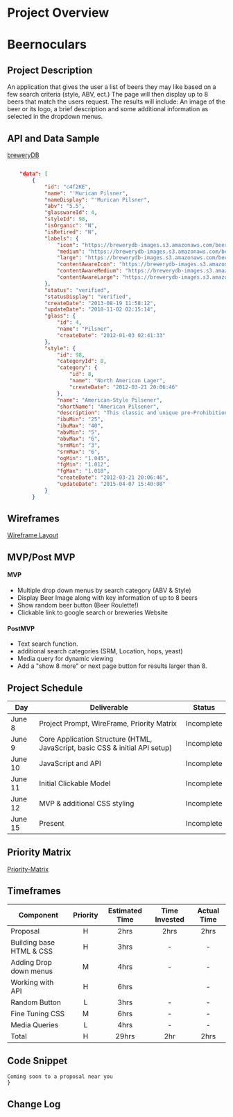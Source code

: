 # Project Overview

# Beernoculars

## Project Description

An application that gives the user a list of beers they may like based on a few search criteria (style, ABV, ect.) The page will then display up to 8 beers that match the users request. The results will include: An image of the beer or its logo, a brief description and some additional information as selected in the dropdown menus. 

## API and Data Sample

[breweryDB](http://api.brewerydb.com/v2)

```json

    "data": [
        {
            "id": "c4f2KE",
            "name": "'Murican Pilsner",
            "nameDisplay": "'Murican Pilsner",
            "abv": "5.5",
            "glasswareId": 4,
            "styleId": 98,
            "isOrganic": "N",
            "isRetired": "N",
            "labels": {
                "icon": "https://brewerydb-images.s3.amazonaws.com/beer/c4f2KE/upload_jjKJ7g-icon.png",
                "medium": "https://brewerydb-images.s3.amazonaws.com/beer/c4f2KE/upload_jjKJ7g-medium.png",
                "large": "https://brewerydb-images.s3.amazonaws.com/beer/c4f2KE/upload_jjKJ7g-large.png",
                "contentAwareIcon": "https://brewerydb-images.s3.amazonaws.com/beer/c4f2KE/upload_jjKJ7g-contentAwareIcon.png",
                "contentAwareMedium": "https://brewerydb-images.s3.amazonaws.com/beer/c4f2KE/upload_jjKJ7g-contentAwareMedium.png",
                "contentAwareLarge": "https://brewerydb-images.s3.amazonaws.com/beer/c4f2KE/upload_jjKJ7g-contentAwareLarge.png"
            },
            "status": "verified",
            "statusDisplay": "Verified",
            "createDate": "2013-08-19 11:58:12",
            "updateDate": "2018-11-02 02:15:14",
            "glass": {
                "id": 4,
                "name": "Pilsner",
                "createDate": "2012-01-03 02:41:33"
            },
            "style": {
                "id": 98,
                "categoryId": 8,
                "category": {
                    "id": 8,
                    "name": "North American Lager",
                    "createDate": "2012-03-21 20:06:46"
                },
                "name": "American-Style Pilsener",
                "shortName": "American Pilsener",
                "description": "This classic and unique pre-Prohibition American-style Pilsener is straw to deep gold in color. Hop bitterness, flavor and aroma are medium to high, and use of noble-type hops for flavor and aroma is preferred. Up to 25 percent corn and/or rice in the grist should be used. Malt flavor and aroma are medium. This is a light-medium to medium-bodied beer. Sweet corn-like dimethylsulfide (DMS), fruity esters and American hop-derived citrus flavors or aromas should not be perceived. Diacetyl is not acceptable. There should be no chill haze. Competition organizers may wish to subcategorize this style into rice and corn subcategories.",
                "ibuMin": "25",
                "ibuMax": "40",
                "abvMin": "5",
                "abvMax": "6",
                "srmMin": "3",
                "srmMax": "6",
                "ogMin": "1.045",
                "fgMin": "1.012",
                "fgMax": "1.018",
                "createDate": "2012-03-21 20:06:46",
                "updateDate": "2015-04-07 15:40:08"
            }
        }
```

## Wireframes

[Wireframe Layout](https://wireframe.cc/pro/pp/54f2e6a19349492)

## MVP/Post MVP

#### MVP 

- Multiple drop down menus by search category (ABV & Style)
- Display Beer Image along with key information of up to 8 beers
- Show random beer button (Beer Roulette!)
- Clickable link to google search or breweries Website

#### PostMVP  

- Text search function. 
- additional search categories (SRM, Location, hops, yeast)
- Media query for dynamic viewing
- Add a "show 8 more" or next page button for results larger than 8.

## Project Schedule

|  Day | Deliverable | Status
|---|---| ---|
|June 8| Project Prompt, WireFrame, Priority Matrix | Incomplete
|June 9| Core Application Structure (HTML, JavaScript, basic CSS & initial API setup)| Incomplete
|June 10| JavaScript and API  | Incomplete
|June 11| Initial Clickable Model  | Incomplete
|June 12| MVP & additional CSS styling | Incomplete
|June 15| Present | Incomplete

## Priority Matrix

[Priority-Matrix](https://app.conceptboard.com/board/aueq-65r2-izir-3ftc-qfpt)

## Timeframes


| Component | Priority | Estimated Time | Time Invested | Actual Time |
| --- | :---: |  :---: | :---: | :---: |
| Proposal | H | 2hrs | 2hrs | 2hrs | 2hrs |
| Building base HTML & CSS | H | 3hrs | - | - |
| Adding Drop down menus | M | 4hrs| - | - |
| Working with API | H | 6hrs| | - | - |
| Random Button | L | 3hrs | - | - |
| Fine Tuning CSS | M | 6hrs | - | - |
| Media Queries | L | 4hrs | - | -|
| Total | H | 29hrs| 2hr | 2hrs |

## Code Snippet

```
Coming soon to a proposal near you
}
```

## Change Log

